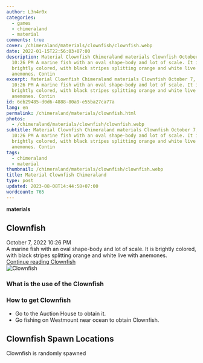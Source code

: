 ```yaml
---
author: L3n4r0x
categories:
  - games
  - chimeraland
  - material
comments: true
cover: /chimeraland/materials/clownfish/clownfish.webp
date: 2022-01-15T22:56:03+07:00
description: Material Clownfish Chimeraland materials Clownfish October 7, 2022
  10:26 PM A marine fish with an oval shape-body and lot of scale. It is
  brightly colored, with black stripes splitting orange and white live with
  anemones. Contin
excerpt: Material Clownfish Chimeraland materials Clownfish October 7, 2022
  10:26 PM A marine fish with an oval shape-body and lot of scale. It is
  brightly colored, with black stripes splitting orange and white live with
  anemones. Contin
id: 6eb29485-d0d6-4888-80a9-e55ba27ca77a
lang: en
permalink: /chimeraland/materials/clownfish.html
photos:
  - /chimeraland/materials/clownfish/clownfish.webp
subtitle: Material Clownfish Chimeraland materials Clownfish October 7, 2022
  10:26 PM A marine fish with an oval shape-body and lot of scale. It is
  brightly colored, with black stripes splitting orange and white live with
  anemones. Contin
tags:
  - chimeraland
  - material
thumbnail: /chimeraland/materials/clownfish/clownfish.webp
title: Material Clownfish Chimeraland
type: post
updated: 2023-08-08T14:44:58+07:00
wordcount: 765
---
```


<link
  rel="stylesheet"
  href="https://rawcdn.githack.com/dimaslanjaka/Web-Manajemen/870a349/css/bootstrap-5-3-0-alpha3-wrapper.css"
/>
<section id="bootstrap-wrapper">
  <div data-bs-theme="dark">
    <div
      class="row g-0 border rounded overflow-hidden flex-md-row mb-4 shadow-sm position-relative bg-dark text-light"
    >
      <div class="col p-4 d-flex flex-column position-static">
        <strong class="d-inline-block mb-2 text-success">materials</strong>
        <h2 class="mb-0">Clownfish</h2>
        <div class="mb-1 text-muted">October 7, 2022 10:26 PM</div>
        <div class="mb-2 border p-1">
          A marine fish with an oval shape-body and lot of scale. It is brightly
          colored, with black stripes splitting orange and white live with
          anemones.
        </div>
        <a
          href="/chimeraland/materials/clownfish.html"
          class="stretched-link d-none text-primary"
          >Continue reading Clownfish</a
        >
      </div>
      <div class="col-auto d-none d-md-block d-lg-block">
        <img
          src="https://www.webmanajemen.com/chimeraland/materials/clownfish/clownfish.webp"
          alt="Clownfish"
        />
      </div>
    </div>
    <div class="row">
      <div class="col-lg-6 col-12 mb-2">
        <div class="card">
          <div class="card-body">
            <h3 class="card-title">What is the use of the Clownfish</h3>
            <div class="card-text"><ul></ul></div>
          </div>
        </div>
      </div>
      <div class="col-lg-6 col-12 mb-2">
        <div class="card">
          <div class="card-body">
            <h3 class="card-title">How to get Clownfish</h3>
            <div class="card-text">
              <ul>
                <li>Go to the Auction House to obtain it.</li>
                <li>Go fishing on Westmount near ocean to obtain Clownfish.</li>
              </ul>
            </div>
          </div>
        </div>
      </div>
      <div class="col-12 mb-2">
        <h2>Clownfish Spawn Locations</h2>
        <p>Clownfish is randomly spawned</p>
      </div>
    </div>
  </div>
</section>